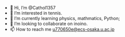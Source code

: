 - 👋 Hi, I’m @Cathol1357
- 👀 I’m interested in tennis.
- 🌱 I’m currently learning physics, mathmatics, Python;
- 💞️ I’m looking to collaborate on inoino.
- 📫 How to reach me u770650e@ecs-osaka.u.ac.jp

<!---
Cathol1357/Cathol1357 is a ✨ special ✨ repository because its `README.md` (this file) appears on your GitHub profile.
You can click the Preview link to take a look at your changes.
--->

